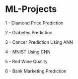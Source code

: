 # ML-Projects
1 - Diamond Price Prediction

2 - Diabetes Prediction

3 - Cancer Prediction Using ANN

4 - MNIST Using CNN

5 - Red Wine Quality

6 - Bank Marketing Prediction
